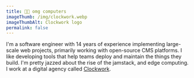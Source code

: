 ```yaml
---
title: 👩‍💻 omg computers
imageThumb: /img/clockwork.webp
imageThumbAlt: Clockwork logo
permalink: false
---
```


I'm a software engineer with 14 years of experience implementing large-scale web projects, primarily working with open-source CMS platforms. I like developing tools that help teams deploy and maintain the things they build. I'm pretty jazzed about the rise of the jamstack, and edge computing. I work at a digital agency called <a href="https://clockwork.com">Clockwork</a>.